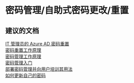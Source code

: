 <properties
    pageTitle="Password Management/Self-service password change/reset"
    description="密码管理/自助式密码更改/重置"
    service="microsoft.activedirectory"
    resource="activedirectory"
    authors="zhchia"
    displayOrder=""
    selfHelpType="generic"
    supportTopicIds="32045826"
    resourceTags=""
    productPesIds="14785"
    cloudEnvironments="public"
/>


# <a name="password-managementself-service-password-changereset"></a>密码管理/自助式密码更改/重置


## <a name="recommended-documents"></a>**建议的文档**
[IT 管理员的 Azure AD 密码重置](https://docs.microsoft.com/azure/active-directory/active-directory-passwords) <br>
[密码重置工作原理](https://docs.microsoft.com/azure/active-directory/active-directory-passwords-learn-more#how-password-writeback-works) <br>
[密码管理工作原理](https://docs.microsoft.com/azure/active-directory/active-directory-passwords-how-it-works) <br>
[密码管理入门](https://docs.microsoft.com/azure/active-directory/active-directory-passwords-getting-started) <br>
[部署密码管理并向用户培训其用法](https://docs.microsoft.com/azure/active-directory/active-directory-passwords-best-practices) <br>
[如何更新自己的密码](https://docs.microsoft.com/azure/active-directory/active-directory-passwords-update-your-own-password) <br>



<!--HONumber=Feb17_HO4-->


